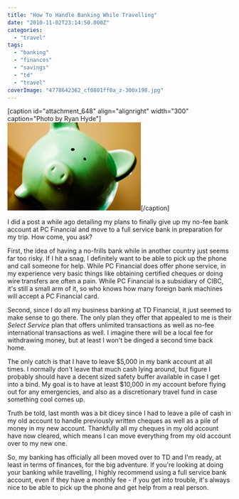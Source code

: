 ```yaml
---
title: "How To Handle Banking While Travelling"
date: "2010-11-02T23:14:50.000Z"
categories: 
  - "travel"
tags: 
  - "banking"
  - "finances"
  - "savings"
  - "td"
  - "travel"
coverImage: "4778642362_cf0801ff0a_z-300x198.jpg"
---
```


\[caption id="attachment\_648" align="alignright" width="300" caption="Photo by Ryan Hyde"\][![](images/4778642362_cf0801ff0a_z-300x198.jpg "Banking While Travelling")](http://www.flickr.com/photos/breatheindigital/4778642362/)\[/caption\]

I did a post a while ago detailing my plans to finally give up my no-fee bank account at PC Financial and move to a full service bank in preparation for my trip. How come, you ask?

First, the idea of having a no-frills bank while in another country just seems far too risky. If I hit a snag, I definitely want to be able to pick up the phone and call someone for help. While PC Financial does offer phone service, in my experience very basic things like obtaining certified cheques or doing wire transfers are often a pain. While PC Financial is a subsidiary of CIBC, it's still a small arm of it, so who knows how many foreign bank machines will accept a PC Financial card.

Second, since I do all my business banking at TD Financial, it just seemed to make sense to go there. The only plan they offer that appealed to me is their _Select Service_ plan that offers unlimited transactions as well as no-fee international transactions as well. I imagine there will be a local fee for withdrawing money, but at least I won't be dinged a second time back home.

The only catch is that I have to leave $5,000 in my bank account at all times. I normally don't leave that much cash lying around, but figure I probably should have a decent sized safety buffer available in case I get into a bind. My goal is to have at least $10,000 in my account before flying out for any emergencies, and also as a discretionary travel fund in case something cool comes up.

Truth be told, last month was a bit dicey since I had to leave a pile of cash in my old account to handle previously written cheques as well as a pile of money in my new account. Thankfully all my cheques in my old account have now cleared, which means I can move everything from my old account over to my new one.

So, my banking has officially all been moved over to TD and I'm ready, at least in terms of finances, for the big adventure. If you're looking at doing your banking while travelling, I highly recommend using a full service bank account, even if they have a monthly fee - if you get into trouble, it's always nice to be able to pick up the phone and get help from a real person.
